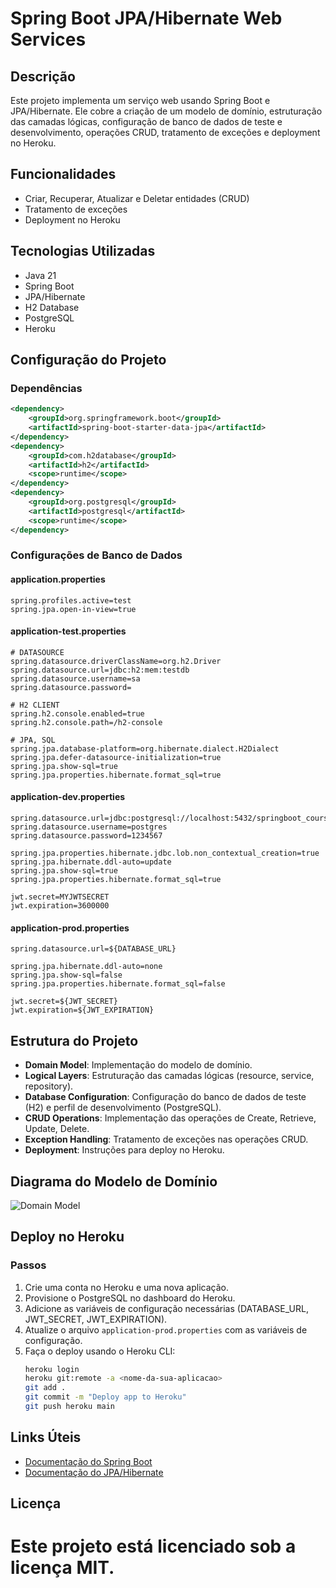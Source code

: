 # Spring Boot JPA/Hibernate Web Services

## Descrição
Este projeto implementa um serviço web usando Spring Boot e JPA/Hibernate. Ele cobre a criação de um modelo de domínio, estruturação das camadas lógicas, configuração de banco de dados de teste e desenvolvimento, operações CRUD, tratamento de exceções e deployment no Heroku.

## Funcionalidades
- Criar, Recuperar, Atualizar e Deletar entidades (CRUD)
- Tratamento de exceções
- Deployment no Heroku

## Tecnologias Utilizadas
- Java 21
- Spring Boot
- JPA/Hibernate
- H2 Database
- PostgreSQL
- Heroku

## Configuração do Projeto
### Dependências
```xml
<dependency>
    <groupId>org.springframework.boot</groupId>
    <artifactId>spring-boot-starter-data-jpa</artifactId>
</dependency>
<dependency>
    <groupId>com.h2database</groupId>
    <artifactId>h2</artifactId>
    <scope>runtime</scope>
</dependency>
<dependency>
    <groupId>org.postgresql</groupId>
    <artifactId>postgresql</artifactId>
    <scope>runtime</scope>
</dependency>
```

### Configurações de Banco de Dados
#### application.properties
```properties
spring.profiles.active=test
spring.jpa.open-in-view=true
```

#### application-test.properties
```properties
# DATASOURCE
spring.datasource.driverClassName=org.h2.Driver
spring.datasource.url=jdbc:h2:mem:testdb
spring.datasource.username=sa
spring.datasource.password=

# H2 CLIENT
spring.h2.console.enabled=true
spring.h2.console.path=/h2-console

# JPA, SQL
spring.jpa.database-platform=org.hibernate.dialect.H2Dialect
spring.jpa.defer-datasource-initialization=true
spring.jpa.show-sql=true
spring.jpa.properties.hibernate.format_sql=true
```

#### application-dev.properties
```properties
spring.datasource.url=jdbc:postgresql://localhost:5432/springboot_course
spring.datasource.username=postgres
spring.datasource.password=1234567

spring.jpa.properties.hibernate.jdbc.lob.non_contextual_creation=true
spring.jpa.hibernate.ddl-auto=update
spring.jpa.show-sql=true
spring.jpa.properties.hibernate.format_sql=true

jwt.secret=MYJWTSECRET
jwt.expiration=3600000
```

#### application-prod.properties
```properties
spring.datasource.url=${DATABASE_URL}

spring.jpa.hibernate.ddl-auto=none
spring.jpa.show-sql=false
spring.jpa.properties.hibernate.format_sql=false

jwt.secret=${JWT_SECRET}
jwt.expiration=${JWT_EXPIRATION}
```

## Estrutura do Projeto
- **Domain Model**: Implementação do modelo de domínio.
- **Logical Layers**: Estruturação das camadas lógicas (resource, service, repository).
- **Database Configuration**: Configuração do banco de dados de teste (H2) e perfil de desenvolvimento (PostgreSQL).
- **CRUD Operations**: Implementação das operações de Create, Retrieve, Update, Delete.
- **Exception Handling**: Tratamento de exceções nas operações CRUD.
- **Deployment**: Instruções para deploy no Heroku.

## Diagrama do Modelo de Domínio
![Domain Model](https://github.com/ferrazsergio/course-springboot-3-java-21/blob/main/img/diagrama.png)

## Deploy no Heroku
### Passos
1. Crie uma conta no Heroku e uma nova aplicação.
2. Provisione o PostgreSQL no dashboard do Heroku.
3. Adicione as variáveis de configuração necessárias (DATABASE_URL, JWT_SECRET, JWT_EXPIRATION).
4. Atualize o arquivo `application-prod.properties` com as variáveis de configuração.
5. Faça o deploy usando o Heroku CLI:
    ```sh
    heroku login
    heroku git:remote -a <nome-da-sua-aplicacao>
    git add .
    git commit -m "Deploy app to Heroku"
    git push heroku main
    ```

## Links Úteis
- [Documentação do Spring Boot](https://spring.io/projects/spring-boot)
- [Documentação do JPA/Hibernate](https://hibernate.org/)

## Licença
Este projeto está licenciado sob a licença MIT.
=======